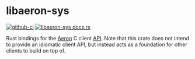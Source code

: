 # libaeron-sys

[![github-ci](https://github.com/bspeice/libaeron-sys/actions/workflows/ci.yml/badge.svg)](https://github.com/amoskvin/libaeron-sys/actions/workflows/ci.yml)
[![libaeron-sys docs.rs](https://docs.rs/libaeron-sys/badge.svg)](https://docs.rs/libaeron-sys/)

Rust bindings for the [Aeron](https://github.com/real-logic/aeron) C client [API](https://github.com/real-logic/aeron/tree/master/aeron-client). Note that this crate does not intend to provide an idiomatic client API, but instead acts as a foundation for other clients to build on top of.

